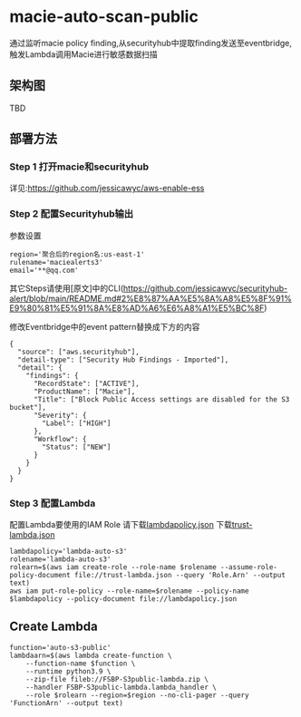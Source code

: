 # macie-auto-scan-public
通过监听macie policy finding,从securityhub中提取finding发送至eventbridge,触发Lambda调用Macie进行敏感数据扫描
## 架构图
TBD
## 部署方法
### Step 1 打开macie和securityhub
详见:https://github.com/jessicawyc/aws-enable-ess
### Step 2 配置Securityhub输出

参数设置
```
region='聚合后的region名:us-east-1'
rulename='maciealerts3'
email='**@qq.com'
```
其它Steps请使用[原文]中的CLI(https://github.com/jessicawyc/securityhub-alert/blob/main/README.md#2%E8%87%AA%E5%8A%A8%E5%8F%91%E9%80%81%E5%91%8A%E8%AD%A6%E6%A8%A1%E5%BC%8F)


修改Eventbridge中的event pattern替换成下方的内容
```
{
  "source": ["aws.securityhub"],
  "detail-type": ["Security Hub Findings - Imported"],
  "detail": {
    "findings": {
      "RecordState": ["ACTIVE"],
      "ProductName": ["Macie"],
      "Title": ["Block Public Access settings are disabled for the S3 bucket"],
      "Severity": {
        "Label": ["HIGH"]
      },
      "Workflow": {
        "Status": ["NEW"]
      }
    }
  }
}
```

### Step 3 配置Lambda
配置Lambda要使用的IAM Role
请下载[lambdapolicy.json](/lambdapolicy.json)
下载[trust-lambda.json](/trust-lambda.json)

```
lambdapolicy='lambda-auto-s3'
rolename='lambda-auto-s3'
rolearn=$(aws iam create-role --role-name $rolename --assume-role-policy-document file://trust-lambda.json --query 'Role.Arn' --output text)
aws iam put-role-policy --role-name=$rolename --policy-name $lambdapolicy --policy-document file://lambdapolicy.json
```

## Create Lambda
```
function='auto-s3-public'
lambdaarn=$(aws lambda create-function \
    --function-name $function \
    --runtime python3.9 \
    --zip-file fileb://FSBP-S3public-lambda.zip \
    --handler FSBP-S3public-lambda.lambda_handler \
    --role $rolearn --region=$region --no-cli-pager --query 'FunctionArn' --output text)
```

